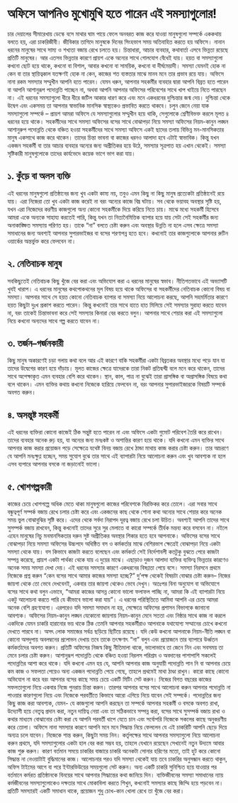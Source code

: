 # অফিসে আপনিও মুখোমুখি হতে পারেন এই সমস্যাগুলোর!

চার দেয়ালের সীমারেখায় ডেস্কে বসে মাথার ঘাম পায়ে ফেলে অনবরত কাজ করে যাওয়া মানুষগুলো সম্পর্কে এককথায় বলতে হয়, এরা চাকরিজীবী। জীবিকার তাগিদে মানুষকে দিনের সিংহভাগ সময় অতিবাহিত করতে হয় অফিসে। নানান ধরনের মানুষের সাথে সাম্য ও শখ্যতা বজায় রেখে চলতে হয়। চিন্তাধারা, আচার ব্যবহার, কথাবার্তা এসবে ভিন্নতা রয়েছে প্রতিটি মানুষের। আর এতসব ভিন্নতার কারণে প্রায়শ একে অন্যের সাথে গোলযোগ বেঁধেই যায়। হয়ত বা সমস্যাগুলো কখনো ছোট হয়ে থাকে, কখনো বা বিশাল, আবার কখনো বা সাময়িক, কখনো বা দীর্ঘমেয়াদী।
সমস্যা যেমনই হোক না কেন বা তার স্থায়িত্বকাল যতক্ষণই হোক না কেন, কাজের শত ব্যস্ততার মাঝে মানব মনে তার প্রভাব রয়ে যায়। অফিসে নানা রকম সমস্যার সম্মুখীন আপনি হতে পারেন। যেমন ধরুন, আপনার সহকর্মীর ব্যবহার দ্বারা আপনি বিব্রত হতে পারেন বা আপনি আশানুরূপ পদোন্নতি পাচ্ছেন না, অথবা আপনি আপনার অফিসের পরিবেশের সাথে খাপ খাইয়ে নিতে পারছেন না। এই ধরনের সমস্যাগুলো ধীরে ধীরে জটিল আকার ধারণ করে এবং মনে একধরনের দুশ্চিন্তার জন্ম দেয়। দুশ্চিন্তা থেকে উদ্বেগ এবং একসময় তা আপনার স্বাভাবিক মানসিক স্বাস্থ্যকেও প্রভাবিত করতে থাকবে। চলুন জেনে নেয়া যাক সমস্যাগুলো সম্পর্কে –
প্রায়শ আমরা অফিসে যে সমস্যাগুলোর সম্মুখীন হয়ে থাকি, সেগুলোকে শ্রেণীবিভক্ত করলে মূলত ৪ ধরনের হয়ে থাকে।
সহকর্মীদের সাথে সমস্যা
অফিসের বসের সাথে বোঝাপড়া নিয়ে সমস্যা
অফিসের নিয়ম-কানুন লঙ্ঘন
আশানুরুপ পদোন্নতি থেকে বঞ্চিত হওয়া
সহকর্মীদের সাথে সমস্যা
অফিসে একই ছাদের তলায় বিভিন্ন মন-মানসিকতার মানুষ একসাথে কাজ করে থাকেন। তাদের চিন্তা ভাবনা বা কাজের ধরনও আলাদা হবে এটাই স্বাভাবিক। কিন্তু যখন একজন সহকর্মী বা তার আচার ব্যবহার অন্যের জন্য অপ্রীতিকর হয়ে উঠে, সমস্যার সূত্রপাত হয় এখান থেকেই। সমস্যা সৃষ্টিকারী মানুষগুলোকে তাদের কার্যভেদে কয়েক ভাগে ভাগ করা যায়।
## ১. কুঁড়ে বা অলস ব্যক্তি
এই ধরনের মানুষগুলো প্রতিষ্ঠানের জন্য খুব একটা কাম্য নয়, তবুও এমন কিছু না কিছু মানুষ প্রত্যেকটা প্রতিষ্ঠানেই রয়ে যায়। এরা নিজেরা তো খুব একটা কাজ করেই না বরং অন্যের কাজে বিঘ্ন ঘটায়। সব থেকে ভয়াবহ অবস্থার সৃষ্টি হয়, যখন এরা নিজেদের করণীয় কাজগুলো অন্য কোনো সহকর্মীকে দিয়ে করিয়ে নিতে চায়। মাঝে মধ্যে সহকর্মী হিসেবে আমরা একে অন্যকে সাহায্য করতেই পারি, কিন্তু যখন তা নিত্যনৈমিত্তিক ব্যাপার হয়ে যায় সেটা সেই সহকর্মীর জন্য অনাকাঙ্ক্ষিত সমস্যায় পরিণত হয়। তাকে “না” বলতে চেষ্টা করুন এবং অবস্থার উন্নতি না হলে এসব ক্ষেত্রে সমস্যা সমাধানের জন্য অবশ্যই আপনার সুপারভাইজর বা বসের শরণাপন্ন হতে হবে। কখনোই তার কাজগুলোকে আপনার রুটিন ওয়ার্কের অন্তর্ভুক্ত করে ফেলবেন না।
## ২. নেতিবাচক মানুষ
সবকিছুতেই নেতিবাচক কিছু খুঁজে বের করা এবং অভিযোগ করা এ ধরনের মানুষের স্বভাব। নীতিগতভাবে এই অভ্যাসটি খুবই খারাপ। এ ধরনের মানুষের কথপোকথনের মূল বিষয় হয়ে থাকে অফিসের বা সহকর্মীদের নেতিবাচক কোনো বিষয় বা সমস্যা। আপনার সাথে সে হয়ত কোনো নেতিবাচক ব্যাপার বা সমস্যা নিয়ে আলোচনা করছে, আপনি সহমর্মিতার কারণে হয়ত কিছুটা দুঃখ প্রকাশ করতে পারেন। কিন্তু কখনোই তার সাথে হাতে হাত মিলিয়ে সেই সমস্যার সুরাহা করতে যাবেন না, বরং তাকেই চিন্তাভাবনা করে সেই সমস্যার কিনারা বের করতে বলুন। আপনার সাথে শেয়ার করা এই সমস্যাগুলো নিয়ে কখনো অন্যদের সাথে গল্প করতে যাবেন না।
## ৩. তর্জন–গর্জনকারী
কিছু মানুষ অকারণেই চড়া গলায় কথা বলে আর এই কারণে বাকি সহকর্মীরা একটা বিব্রতকর অবস্থার মধ্যে পড়ে যান যা তাদের উদ্বেগের কারণ হয়ে দাঁড়ায়। মূলত কাজের ক্ষেত্রে যাদেরকে তারা নিকট প্রতিদ্বন্দ্বী বলে মনে করে থাকেন, তাদের সাথে অপেক্ষাকৃত এমন ব্যবহার বেশি করে থাকেন। স্থান, কাল, পাত্র না বুঝেই তারা প্রাসঙ্গিক বা অপ্রাসঙ্গিক বিষয়ে কথা বলে থাকেন। এমন ব্যক্তির কথায় কখনো নিজেকে হারিয়ে ফেলবেন না, বরং আপনার সুপারভাইজারকে বিষয়টি সম্পর্কে অবগত করুন।
## ৪.  অসন্তুষ্ট সহকর্মী
এই ধরনের ব্যক্তিরা কোনো কাজেই ঠিক সন্তুষ্ট হতে পারেন না এবং অফিসে একটা গুমোট পরিবেশ তৈরি করে রাখেন। তাদের ব্যবহার অনেক রুঢ় হয়, যা অন্যের জন্য মনঃকষ্ট ও অশান্তির কারণ হয়ে থাকে। যদি কখনো এমন ব্যক্তির সাথে আপনার কাজ করার প্রয়োজন পড়ে সেক্ষেত্রে যথেষ্ট বিনয় বজায় রেখে ঠান্ডা মাথায় কাজ করার চেষ্টা করুন। তার আচরণে যে আপনি মনঃক্ষুণ্ণ হচ্ছেন, সময় সুযোগ বুঝে তার সাথে এই ব্যাপারটা নিয়ে আলোচনা করুন এবং খুব আবশ্যক না হলে এসব ব্যপারে আপনার বসকে না জড়ানোই ভালো।
## ৫. খোশগল্পকারী
কাজের চেয়ে খোশগল্পে অধিক মেতে থাকা মানুষগুলো কাজের পরিবেশকে বিরক্তিকর করে তোলে। এরা সবার সাথে বন্ধুত্বপূর্ণ সম্পর্ক বজায় রেখে চলার চেষ্টা করে এবং একজনের কাছ থেকে শোনা কথা অন্যের সাথে শেয়ার করে অনেক সময় ভুল বোঝাবুঝির সৃষ্টি করে। এদের থেকে সর্বদা নিরাপদ দূরত্ব বজায় রেখে চলা উচিত। অবশ্যই আপনি তাদের সাথে সুসম্পর্ক বজায় রাখবেন, কিন্তু কখনোই তাদের সুরে সুর মেলাতে বা কারো সম্পর্কে তীর্যক মন্তব্য করে বসবেন না। নইলে এহেন মানুষের নিচু মনমানসিকতার দরুন সৃষ্ট অপ্রীতিকর অবস্থার শিকার হতে হবে আপনাকে।
অফিসের বসের সাথে বোঝাপড়া নিয়ে সমস্যা
অফিসের উচ্চপদে অধিষ্ঠিত বস ও কর্মকর্তার মাঝে বেশিরভাগ ক্ষেত্রেই বোঝাপড়া নিয়ে একটা সমস্যা থেকে যায়। বস কিভাবে কাজটা করতে বলেছেন এবং কর্মকর্তা সেই নির্দেশাবলী কতটুকু বুঝতে পেরে কাজটা সম্পন্ন করেছে, প্রায়শ একটা পার্থক্য থেকে যায় এ দুয়ের মাঝে। এছাড়াও দুজন আলাদা ব্যক্তির ব্যক্তিত্ব ভিন্নতার কারণেও অনেক সময় সমস্যা দেখা দেয়। এই ধরনের সমস্যার কারণে একধরনের বিষণ্ণতা পেয়ে বসে। সমস্যা নিরসনে প্রথমে নিজেকে প্রশ্ন করুন “কেন বসের সাথে আমার কাজের সমস্যা হচ্ছে?” দু’পক্ষ থেকেই বিষয়টা বোঝার চেষ্টা করুন– নিজের জায়গা থেকে তো ভেবে দেখবেনই, একবার তার জায়গা থেকেও ভেবে দেখুন। অতঃপর বিনা অনুযোগ বা অভিযোগে বসের সাথে কথা বলুন এভাবে, “আমরা কাজের আসন্ন কোনো ভালো ফলাফল পাচ্ছি না, আমরা কি এই ব্যাপারটা নিয়ে একটু আলোচনা করতে পারি যে কীভাবে ভালো করা যায়”। এ ধরনের পরিস্থিতিতে আমিবা আপনি এর চেয়ে আমরা  অনেক বেশি গ্রহণযোগ্য। এরপরেও যদি সমস্যা সমাধান না হয়, সেক্ষেত্রে অফিসের প্রশাসন বিভাগকে জানানো আবশ্যক।
অফিসের নিয়ম-কানুন লঙ্ঘন
যেকোনো জায়গায় নিয়ম-কানুন মেনে সততা এবং নিষ্ঠার সাথে কাজ না করলে একদিকে যেমন চাকরি হারানোর ভয় থাকে ঠিক তেমনি আপনার সহকর্মীরাও আপনাকে যথাযোগ্য সম্মানের চোখে কখনো দেখতে পারবে না। অসৎ লোক সমাজের সর্বত্র ছড়িয়ে ছিটিয়ে রয়েছে। যদি কেউ কখনো আপনাকে নিয়ম-নীতি লঙ্ঘন বা কোনো অসদুপায় অবলম্বনের প্রলোভন দেখায় তবে তাকে তৎক্ষণাৎ “না” বলুন এবং প্রয়োজনে তার ব্যাপারে উর্ধ্বতন কর্মকর্তাদের অবগত করুন। প্রতিটি অফিসের নিজস্ব কিছু নীতিমালা থাকে, ভালোভাবে তা জেনে নিন এবং সবসময় তা মেনে চলার চেষ্টা করুন।
আশানুরূপ পদোন্নতি থেকে বঞ্চিত হওয়া
নিরলস পরিশ্রম ও অবদানের পাশাপাশি সকলেই পদোন্নতির আশা করে থাকে। যদি কখনো এমন হয় যে, আপনি আপনার কাজ অনুযায়ী পদোন্নতি পান নি বা আপনার চেয়ে কম কাজ ও সফলতা পেয়েও অন্য একজন পদোন্নতি পেয়ে গেছে, তাহলে প্রথমেই মাথা ঠাণ্ডা রাখুন। কারো কাছে কোনো অভিযোগ না করে বরং আপনার বসের কাছে সময় চেয়ে একটি মিটিং সেট করুন। নিজের বিগত বছরের কাজের সফলতাগুলো নিয়ে একবার নিজে পুনরায় চিন্তা করুন। তারপর আপনার বসের সাথে আলোচনা করুন আপনার পদোন্নতি না পাওয়ার কারণগুলো নিয়ে এবং নিজেকে পরবর্তীতে কিভাবে আরো এগিয়ে নিয়ে যাবেন সেই সম্পর্কে।
পদোন্নতির জন্য কিছু কাজ করা আবশ্যক, যেমন- যে কাজগুলো আপনি করছেন তা সম্পর্কে আপনার সহকর্মী ও বসকে অবগত রাখা, উদ্যোগী হয়ে নেতৃত্ব প্রদান করা, নতুন দায়িত্ব নেয়া এবং তা সঠিকভাবে সম্পন্ন করা, বসের সাথে সুসম্পর্ক বজায় রাখা ও কথার মাধ্যমে বোঝানোর চেষ্টা করা যে আপনি পরবর্তী ধাপে যেতে চান এবং সর্বোপরি নিজেকে সকলের কাছে অনুকরণীয় করে তোলা।
অফিসে নানা সমস্যার কারণে আপনি মনে মনে সিদ্ধান্ত নিয়ে ফেললেন যে এই চাকরিটি আপনি ছেড়ে দিয়ে অন্যত্র চলে যাবেন। নিজেকে শান্ত করুন, কিছুটা সময় নিন। কর্তৃপক্ষের সাথে আপনার সমস্যাগুলো নিয়ে আলোচনা করুন প্রথমে, যদি সমস্যাগুলোর একটা হাল বের করা সম্ভব হয়, তাহলে যেখানে রয়েছেন সেখানেই নতুন উদ্যমে আবার কাজ শুরু করুন। কারণ বর্তমান সময়ে চাকরির বাজারে চাকরি অনেকটা সোনার হরিণের মতো, তাই হুট করে কোনো সিদ্ধান্ত না নেওয়াটাই বুদ্ধিমানের কাজ। আলোচনার পরও যদি সমস্যা থেকেই যায় তবে চাকরির অনুসন্ধান করতে থাকুন, অফিস টাইমের আগে বা পরে ইন্টারভিউয়ের সময়গুলো সেট করুন। অন্য একটি চাকরি সুনিশ্চিত হয়ে যাওয়ার পর বর্তমানে কর্মরত প্রতিষ্ঠানকে বিনয়ের সাথে আপনার সিদ্ধান্তের কথা জানিয়ে দিন। ব্যক্তিজীবনের সমস্যা সমাধানের ন্যায় কর্মজীবনের সমস্যাগুলোকেও দক্ষতার সাথে মোকাবিলা করতে শিখুন, কখনোই সমস্যার কাছে জিম্মি হয়ে পড়বেন না। প্রতিটি সমস্যারই একটি সমাধান থাকে, প্রয়োজন শুধু চোখ-কান খোলা রেখে তা খুঁজে বের করা।
